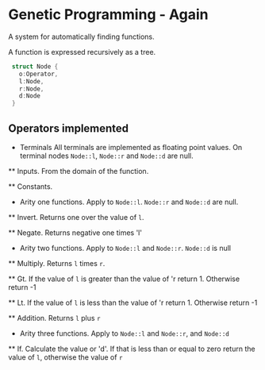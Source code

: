 # Genetic Programming - Again #

A system for automatically finding functions.

A function is expressed recursively as a tree.  

```rust
 struct Node {
   o:Operator,
   l:Node,
   r:Node,
   d:Node
 }
```

## Operators implemented ##

* Terminals All terminals are implemented as floating point values.
  On terminal nodes `Node::l`, `Node::r` and `Node::d` are null.

** Inputs. From the domain of the function.

** Constants.

* Arity one functions. Apply to `Node::l`. `Node::r` and `Node::d` are null.

** Invert. Returns one over the value of `l`.

** Negate. Returns negative one times 'l'

* Arity two functions. Apply to `Node::l` and `Node::r`. `Node::d` is null

** Multiply. Returns `l` times `r`.

** Gt. If the value of `l` is greater than the value of 'r return 1.
   Otherwise return -1

** Lt. If the value of `l` is less than the value of 'r return 1.
   Otherwise return -1

** Addition. Returns `l` plus `r`

* Arity three functions.  Apply to `Node::l` and `Node::r`, and
  `Node::d`

** If. Calculate the value or 'd'.  If that is less than or equal to
   zero return the value of `l`, otherwise the value of `r`



           
